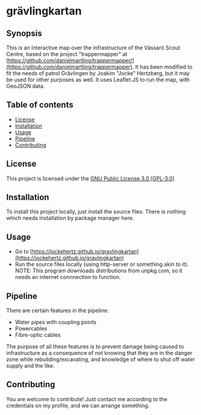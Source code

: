# grävlingkartan

## Synopsis

This is an interactive map over the infrastructure of the Vässarö Scout Centre, based on the project "trappermapper" at [https://github.com/danielmartling/trappermapper/](https://github.com/danielmartling/trappermapper). It has been modified to fit the needs of patrol Grävlingen by Joakim "Jocke" Hertzberg, but it may be used for other purposes as well. It uses Leaflet.JS to run the map, with GeoJSON data.

## Table of contents
- [License](#license)
- [Installation](#installation)
- [Usage](#usage)
- [Pipeline](#pipeline)
- [Contributing](#contributing)

## License
This project is licensed under the [GNU Public License 3.0 (GPL-3,0)](LICENSE)

## Installation
To install this project locally, just install the source files. There is nothing which needs installation by package manager here.

## Usage
- Go to [https://jockehertz.github.io/gravlingkartan](https://jockehertz.github.io/gravlingkartan) 
- Run the source files locally (using http-server or something akin to it). NOTE: This program downloads distributions from unpkg.com, so it needs an internet connnection to function.

## Pipeline
There are certain features in the pipeline:
 - Water pipes with coupling points
 - Powercables
 - Fibre-optic cables

The purpose of all these features is to prevent damage being caused to infrastructure as a consequence of not knowing that they are in the danger zone while rebuilding/excavating, and knowledge of where to shut off water supply and the like.

## Contributing
You are welcome to contribute! Just contact me according to the credentials on my profile, and we can arrange something. 
